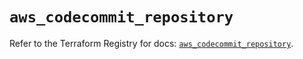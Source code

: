 # `aws_codecommit_repository`

Refer to the Terraform Registry for docs: [`aws_codecommit_repository`](https://registry.terraform.io/providers/hashicorp/aws/5.68.0/docs/resources/codecommit_repository).
